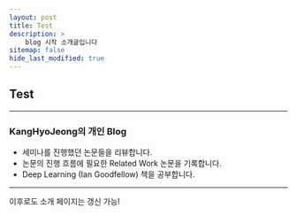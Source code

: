 ```yaml
---
layout: post
title: Test
description: >
    blog 시작 소개글입니다
sitemap: false
hide_last_modified: true
---
```


## Test
----

### KangHyoJeong의 개인 Blog

* 세미나를 진행했던 논문들을 리뷰합니다.
* 논문의 진행 흐름에 필요한 Related Work 논문을 기록합니다.
* Deep Learning (Ian Goodfellow) 책을 공부합니다.

---

이후로도 소개 페이지는 갱신 가능!

